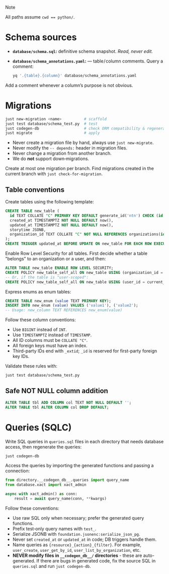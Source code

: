 > [!NOTE]
> All paths assume `cwd == python/`.

# Schema sources

- **`database/schema.sql`:** definitive schema snapshot. *Read, never edit.*
- **`database/schema_annotations.yaml`:** — table / column comments. Query a comment:

  ```bash
  yq '.{table}.{column}' database/schema_annotations.yaml
  ```

Add a comment whenever a column’s purpose is not obvious.

# Migrations

```bash
just new-migration <name>          # scaffold
just test database/schema_test.py  # test
just codegen-db                    # check ORM compatibility & regenerate schema.sql
just migrate                       # apply
```

- Never create a migration file by hand, always use `just new-migrate`.
- Never modify the `-- depends:` header in migration files.
- Never change a migration from another branch.
- We do **not** support down‑migrations.

Create at most one migration per branch. Find migrations created in the current branch with `just check-for-migration`.

## Table conventions

Create tables using the following template:

```sql
CREATE TABLE new_table (
  id TEXT COLLATE "C" PRIMARY KEY DEFAULT generate_id('ntn') CHECK (id LIKE 'ntn_%'), -- ntn = 2–3 lowercase letter prefix
  created_at TIMESTAMPTZ NOT NULL DEFAULT now(),
  updated_at TIMESTAMPTZ NOT NULL DEFAULT now(),
  storytime JSONB,
  organization_id TEXT COLLATE "C" NOT NULL REFERENCES organizations(id) -- Scope data to organizations.
);
CREATE TRIGGER updated_at BEFORE UPDATE ON new_table FOR EACH ROW EXECUTE PROCEDURE updated_at();
```

Enable Row Level Security for all tables. First decide whether a table "belongs" to an organization or a user, and then:

```sql
ALTER TABLE new_table ENABLE ROW LEVEL SECURITY;
CREATE POLICY new_table_self_all ON new_table USING (organization_id = current_organization_id());
-- Or, if the table is "user-scoped":
CREATE POLICY new_table_self_all ON new_table USING (user_id = current_user_id());
```

Express enums as enum tables:

```sql
CREATE TABLE new_enum (value TEXT PRIMARY KEY);
INSERT INTO new_enum (value) VALUES ('value1'), ('value2');
-- Usage: new_column TEXT REFERENCES new_enum(value)
```

Follow these column conventions:

- Use `BIGINT` instead of `INT`.
- Use `TIMESTAMPTZ` instead of `TIMESTAMP`.
- All ID columns must be `COLLATE "C"`.
- All foreign keys must have an index.
- Third-party IDs end with `_extid`; `_id` is reserved for first-party foreign key IDs.

Validate these rules with:

```bash
just test database/schema_test.py
```

## Safe NOT NULL column addition

```sql
ALTER TABLE tbl ADD COLUMN col TEXT NOT NULL DEFAULT '';
ALTER TABLE tbl ALTER COLUMN col DROP DEFAULT;
```

# Queries (SQLC)

Write SQL queries in `queries.sql` files in each directory that needs database access, then regenerate the queries:

```bash
just codegen-db
```

Access the queries by importing the generated functions and passing a connection:

```python
from directory.__codegen_db__.queries import query_name
from database.xact import xact_admin

async with xact_admin() as conn:
    result = await query_name(conn, **kwargs)
```

Follow these conventions:

- Use raw SQL only when necessary; prefer the generated query functions.
- Prefix test‑only query names with `test_`.
- Serialize JSONB with `foundation.jsonenc:serialize_json_pg`.
- Never set `created_at` or `updated_at` in code; DB triggers handle them.
- Name queries as `{resource}_{action}_{filter}`. For example, `user_create`, `user_get_by_id`, `user_list_by_organization`, etc.
- **NEVER modify files in `__codegen_db__/` directories** - these are auto-generated. If there are bugs in generated code, fix the source SQL in `queries.sql` and run `just codegen-db`.
